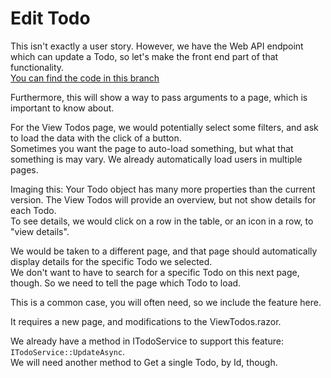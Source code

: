 # Edit Todo

This isn't exactly a user story. However, we have the Web API endpoint which can update a Todo, so let's make the front end part of that functionality.\
[You can find the code in this branch](https://github.com/TroelsMortensen/WasmTodo/tree/016_EditTodo)

Furthermore, this will show a way to pass arguments to a page, which is important to know about.

For the View Todos page, we would potentially select some filters, and ask to load the data with the click of a button.\
Sometimes you want the page to auto-load something, but what that something is may vary. We already automatically load users in multiple pages.

Imaging this: Your Todo object has many more properties than the current version. The View Todos will provide an overview, but not show details for each Todo.\
To see details, we would click on a row in the table, or an icon in a row, to "view details".

We would be taken to a different page, and that page should automatically display details for the specific Todo we selected.\
We don't want to have to search for a specific Todo on this next page, though. So we need to tell the page which Todo to load.

This is a common case, you will often need, so we include the feature here.

It requires a new page, and modifications to the ViewTodos.razor.

We already have a method in ITodoService to support this feature: `ITodoService::UpdateAsync`.\
We will need another method to Get a single Todo, by Id, though.
